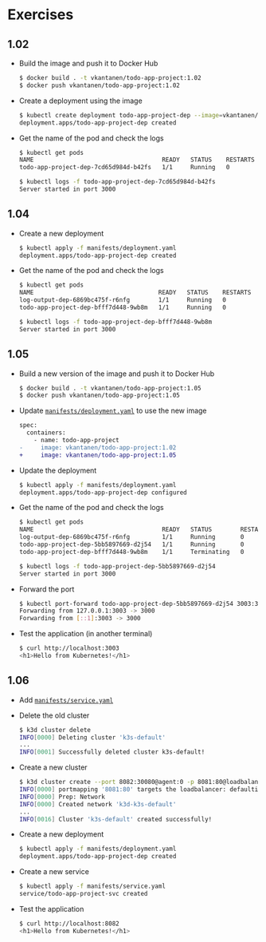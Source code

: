 # Exercises

## 1.02

- Build the image and push it to Docker Hub

  ```sh
  $ docker build . -t vkantanen/todo-app-project:1.02
  $ docker push vkantanen/todo-app-project:1.02
  ```

- Create a deployment using the image

  ```sh
  $ kubectl create deployment todo-app-project-dep --image=vkantanen/todo-app-project:1.02
  deployment.apps/todo-app-project-dep created
  ```

- Get the name of the pod and check the logs

  ```sh
  $ kubectl get pods
  NAME                                    READY   STATUS    RESTARTS   AGE
  todo-app-project-dep-7cd65d984d-b42fs   1/1     Running   0          8s

  $ kubectl logs -f todo-app-project-dep-7cd65d984d-b42fs
  Server started in port 3000
  ```

## 1.04

- Create a new deployment

  ```sh
  $ kubectl apply -f manifests/deployment.yaml 
  deployment.apps/todo-app-project-dep created
  ```

- Get the name of the pod and check the logs

  ```sh
  $ kubectl get pods
  NAME                                   READY   STATUS    RESTARTS   AGE
  log-output-dep-6869bc475f-r6nfg        1/1     Running   0          5m8s
  todo-app-project-dep-bfff7d448-9wb8m   1/1     Running   0          16s

  $ kubectl logs -f todo-app-project-dep-bfff7d448-9wb8m
  Server started in port 3000
  ```

## 1.05

- Build a new version of the image and push it to Docker Hub

  ```sh
  $ docker build . -t vkantanen/todo-app-project:1.05
  $ docker push vkantanen/todo-app-project:1.05
  ```

- Update [`manifests/deployment.yaml`](manifests/deployment.yaml) to use the new image

  ```diff
  spec:
    containers:
      - name: todo-app-project
  -     image: vkantanen/todo-app-project:1.02
  +     image: vkantanen/todo-app-project:1.05
  ```

- Update the deployment

  ```sh
  $ kubectl apply -f manifests/deployment.yaml
  deployment.apps/todo-app-project-dep configured
  ```

- Get the name of the pod and check the logs

  ```sh
  $ kubectl get pods
  NAME                                    READY   STATUS        RESTARTS   AGE
  log-output-dep-6869bc475f-r6nfg         1/1     Running       0          25m
  todo-app-project-dep-5bb5897669-d2j54   1/1     Running       0          10s
  todo-app-project-dep-bfff7d448-9wb8m    1/1     Terminating   0          20m

  $ kubectl logs -f todo-app-project-dep-5bb5897669-d2j54
  Server started in port 3000
  ```

- Forward the port

  ```sh
  $ kubectl port-forward todo-app-project-dep-5bb5897669-d2j54 3003:3000
  Forwarding from 127.0.0.1:3003 -> 3000
  Forwarding from [::1]:3003 -> 3000
  ```

- Test the application (in another terminal)

  ```sh
  $ curl http://localhost:3003
  <h1>Hello from Kubernetes!</h1>
  ```

## 1.06

- Add [`manifests/service.yaml`](manifests/service.yaml)

- Delete the old cluster

  ```sh
  $ k3d cluster delete
  INFO[0000] Deleting cluster 'k3s-default'
  ...
  INFO[0001] Successfully deleted cluster k3s-default!
  ```

- Create a new cluster

  ```sh
  $ k3d cluster create --port 8082:30080@agent:0 -p 8081:80@loadbalancer --agents 2
  INFO[0000] portmapping '8081:80' targets the loadbalancer: defaulting to [servers:*:proxy agents:*:proxy] 
  INFO[0000] Prep: Network                                
  INFO[0000] Created network 'k3d-k3s-default'
  ...
  INFO[0016] Cluster 'k3s-default' created successfully!
  ```

- Create a new deployment

  ```sh
  $ kubectl apply -f manifests/deployment.yaml
  deployment.apps/todo-app-project-dep created
  ```

- Create a new service

  ```sh
  $ kubectl apply -f manifests/service.yaml
  service/todo-app-project-svc created
  ```

- Test the application

  ```sh
  $ curl http://localhost:8082
  <h1>Hello from Kubernetes!</h1>
  ```
